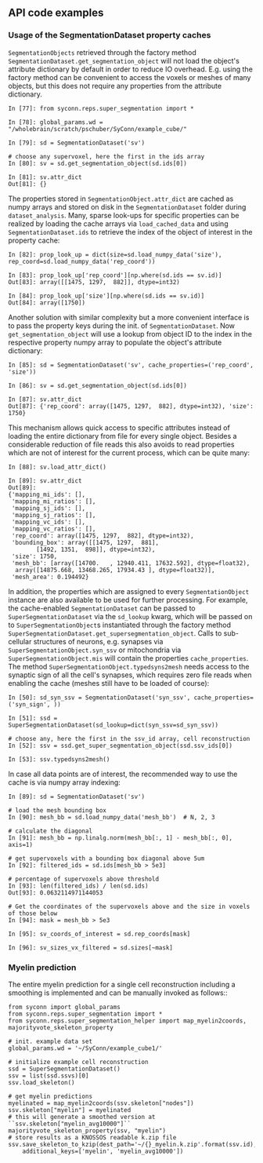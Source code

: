 ## API code examples

### Usage of the SegmentationDataset property caches

``SegmentationObjects`` retrieved through the factory method ``SegmentationDataset.get_segmentation_object``
will not load the object's attribute dictionary by default in order to reduce IO overhead. E.g.
using the factory method can be convenient to access the voxels or meshes of many objects, but this does not
require any properties from the attribute dictionary.

    In [77]: from syconn.reps.super_segmentation import *                                                                 

    In [78]: global_params.wd = "/wholebrain/scratch/pschuber/SyConn/example_cube/"                                      
    
    In [79]: sd = SegmentationDataset('sv')                                                                               
    
    # choose any supervoxel, here the first in the ids array
    In [80]: sv = sd.get_segmentation_object(sd.ids[0])                                                                   
    
    In [81]: sv.attr_dict                                                                                                 
    Out[81]: {}

The properties stored in ``SegmentationObject.attr_dict`` are cached as numpy arrays and stored on disk
in the ``SegmentationDataset`` folder during ``dataset_analysis``. Many, sparse look-ups for specific properties can
be realized by loading the cache arrays via ``load_cached_data`` and using ``SegmentationDataset.ids`` to retrieve the
index of the object of interest in the property cache:

    In [82]: prop_look_up = dict(size=sd.load_numpy_data('size'), rep_coord=sd.load_numpy_data('rep_coord'))
    
    In [83]: prop_look_up['rep_coord'][np.where(sd.ids == sv.id)]                                                         
    Out[83]: array([[1475, 1297,  882]], dtype=int32)
    
    In [84]: prop_look_up['size'][np.where(sd.ids == sv.id)]                                                              
    Out[84]: array([1750])

Another solution with similar complexity but a more convenient interface is to pass the property keys during the init. of ``SegmentationDataset``.
Now ``get_segmentation_object`` will use a lookup from object ID to the index in the respective property numpy array to populate the object's attribute dictionary:

    In [85]: sd = SegmentationDataset('sv', cache_properties=('rep_coord', 'size'))                                       
    
    In [86]: sv = sd.get_segmentation_object(sd.ids[0])                                                                   
    
    In [87]: sv.attr_dict                                                                                                 
    Out[87]: {'rep_coord': array([1475, 1297,  882], dtype=int32), 'size': 1750}

This mechanism allows quick access to specific attributes instead of loading the entire dictionary from
file for every single object. Besides a considerable reduction of file reads this also avoids to read
properties which are not of interest for the current process, which can be quite many:

    In [88]: sv.load_attr_dict()                                                                                          

    In [89]: sv.attr_dict                                                                                                 
    Out[89]: 
    {'mapping_mi_ids': [],
     'mapping_mi_ratios': [],
     'mapping_sj_ids': [],
     'mapping_sj_ratios': [],
     'mapping_vc_ids': [],
     'mapping_vc_ratios': [],
     'rep_coord': array([1475, 1297,  882], dtype=int32),
     'bounding_box': array([[1475, 1297,  881],
            [1492, 1351,  898]], dtype=int32),
     'size': 1750,
     'mesh_bb': [array([14700.   , 12940.411, 17632.592], dtype=float32),
      array([14875.668, 13468.265, 17934.43 ], dtype=float32)],
     'mesh_area': 0.194492}

In addition, the properties which are assigned to every ``SegmentationObject`` instance
are also available to be used for further processing. For example, the cache-enabled ``SegmentationDataset`` can be passed
to ``SuperSegmentationDataset`` via the ``sd_lookup`` kwarg, which will be passed on to ``SuperSegmentationObject``s
instantiated through the factory method ``SuperSegmentationDataset.get_supersegmentation_object``. Calls to sub-cellular structures of
neurons, e.g. synapses via ``SuperSegmentationObject.syn_ssv`` or mitochondria via ``SuperSegmentationObject.mis`` will contain the
properties ``cache_properties``.
The method ``SuperSegmentationObject.typedsyns2mesh`` needs access to the synaptic sign of all the cell's synapses, which
requires zero file reads when enabling the cache (meshes still have to be loaded of course):

    In [50]: sd_syn_ssv = SegmentationDataset('syn_ssv', cache_properties=('syn_sign', ))
    
    In [51]: ssd = SuperSegmentationDataset(sd_lookup=dict(syn_ssv=sd_syn_ssv))
    
    # choose any, here the first in the ssv_id array, cell reconstruction
    In [52]: ssv = ssd.get_super_segmentation_object(ssd.ssv_ids[0])
    
    In [53]: ssv.typedsyns2mesh() 

In case all data points are of interest, the recommended way to use the cache is via numpy array indexing:

    In [89]: sd = SegmentationDataset('sv')
    
    # load the mesh bounding box
    In [90]: mesh_bb = sd.load_numpy_data('mesh_bb')  # N, 2, 3

    # calculate the diagonal
    In [91]: mesh_bb = np.linalg.norm(mesh_bb[:, 1] - mesh_bb[:, 0], axis=1)                                              
    
    # get supervoxels with a bounding box diagonal above 5um
    In [92]: filtered_ids = sd.ids[mesh_bb > 5e3]                                                                         
    
    # percentage of supervoxels above threshold
    In [93]: len(filtered_ids) / len(sd.ids)                                                                              
    Out[93]: 0.0632114971144053
    
    # Get the coordinates of the supervoxels above and the size in voxels of those below
    In [94]: mask = mesh_bb > 5e3                                                                                         

    In [95]: sv_coords_of_interest = sd.rep_coords[mask]                                                                  
    
    In [96]: sv_sizes_vx_filtered = sd.sizes[~mask] 


### Myelin prediction

The entire myelin prediction for a single cell reconstruction including a smoothing
is implemented and can be manually invoked as follows::

    from syconn import global_params
    from syconn.reps.super_segmentation import *
    from syconn.reps.super_segmentation_helper import map_myelin2coords, majorityvote_skeleton_property

    # init. example data set
    global_params.wd = '~/SyConn/example_cube1/'

    # initialize example cell reconstruction
    ssd = SuperSegmentationDataset()
    ssv = list(ssd.ssvs)[0]
    ssv.load_skeleton()

    # get myelin predictions
    myelinated = map_myelin2coords(ssv.skeleton["nodes"])
    ssv.skeleton["myelin"] = myelinated
    # this will generate a smoothed version at ``ssv.skeleton["myelin_avg10000"]``
    majorityvote_skeleton_property(ssv, "myelin")
    # store results as a KNOSSOS readable k.zip file
    ssv.save_skeleton_to_kzip(dest_path='~/{}_myelin.k.zip'.format(ssv.id),
        additional_keys=['myelin', 'myelin_avg10000'])
